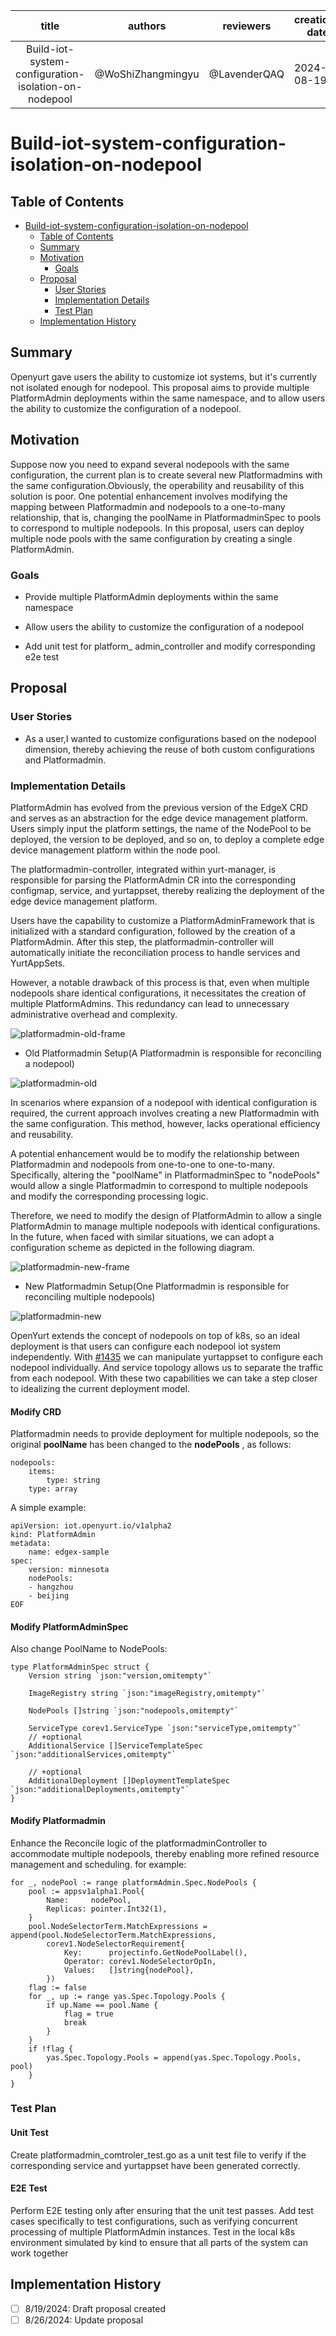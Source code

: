|           title           | authors                                | reviewers   | creation-date | last-updated | status |
|:-------------------------:|----------------------------------------|-------------|---------------|--------------|--------|
| Build-iot-system-configuration-isolation-on-nodepool | @WoShiZhangmingyu | @LavenderQAQ | 2024-08-19    |  2024-08-26  |        |

# Build-iot-system-configuration-isolation-on-nodepool
## Table of Contents

- [Build-iot-system-configuration-isolation-on-nodepool](#build-iot-system-configuration-isolation-on-nodepool)
  - [Table of Contents](#table-of-contents)
  - [Summary](#summary)
  - [Motivation](#motivation)
    - [Goals](#goals)
  - [Proposal](#proposal)
    - [User Stories](#user-stories)
    - [Implementation Details](#implementation-details)
    - [Test Plan](#test-plan)
  - [Implementation History](#implementation-history)


## Summary

Openyurt gave users the ability to customize iot systems, but it's currently not isolated enough for nodepool.
This proposal aims to provide multiple PlatformAdmin deployments within the same namespace, and to allow users the ability to customize the configuration of a nodepool.

## Motivation

Suppose now you need to expand several nodepools with the same configuration, the current plan is to create several new Platformadmins with the same configuration.Obviously, the operability and reusability of this solution is poor.
One potential enhancement involves modifying the mapping between Platformadmin and nodepools to a one-to-many relationship, that is, changing the poolName in PlatformadminSpec to pools to correspond to multiple nodepools.
In this proposal, users can deploy multiple node pools with the same configuration by creating a single PlatformAdmin.


### Goals

- Provide multiple PlatformAdmin deployments within the same namespace

- Allow users the ability to customize the configuration of a nodepool

- Add unit test for platform_ admin_controller and modify corresponding e2e test


## Proposal

### User Stories

- As a user,I wanted to customize configurations based on the nodepool dimension, thereby achieving the reuse of both custom configurations and Platformadmin.

### Implementation Details

PlatformAdmin has evolved from the previous version of the EdgeX CRD and serves as an abstraction for the edge device management platform. Users simply input the platform settings, the name of the NodePool to be deployed, the version to be deployed, and so on, to deploy a complete edge device management platform within the node pool. 

The platformadmin-controller, integrated within yurt-manager, is responsible for parsing the PlatformAdmin CR into the corresponding configmap, service, and yurtappset, thereby realizing the deployment of the edge device management platform. 

Users have the capability to customize a PlatformAdminFramework that is initialized with a standard configuration, followed by the creation of a PlatformAdmin. After this step, the platformadmin-controller will automatically initiate the reconciliation process to handle services and YurtAppSets.

However, a notable drawback of this process is that, even when multiple nodepools share identical configurations, it necessitates the creation of multiple PlatformAdmins.  This redundancy can lead to unnecessary administrative overhead and complexity.

![platformadmin-old-frame](../img/20240819-build-iot-system-configuration-isolation-on-nodepool/platformadmin-old-frame.png)

- Old Platformadmin Setup(A Platformadmin is responsible for reconciling a nodepool)
 
![platformadmin-old](../img/20240819-build-iot-system-configuration-isolation-on-nodepool/platformadmin-old.png)

In scenarios where expansion of a nodepool with identical configuration is required, the current approach involves creating a new Platformadmin with the same configuration. This method, however, lacks operational efficiency and reusability.

A potential enhancement would be to modify the relationship between Platformadmin and nodepools from one-to-one to one-to-many.  Specifically, altering the "poolName" in PlatformadminSpec to "nodePools" would allow a single Platformadmin to correspond to multiple nodepools and modify the corresponding processing logic.

Therefore, we need to modify the design of PlatformAdmin to allow a single PlatformAdmin to manage multiple nodepools with identical configurations. In the future, when faced with similar situations, we can adopt a configuration scheme as depicted in the following diagram.

![platformadmin-new-frame](../img/20240819-build-iot-system-configuration-isolation-on-nodepool/platformadmin-new-frame.png)

- New Platformadmin Setup(One Platformadmin is responsible for reconciling multiple nodepools)

![platformadmin-new](../img/20240819-build-iot-system-configuration-isolation-on-nodepool/platformadmin-new.png)

OpenYurt extends the concept of nodepools on top of k8s, so an ideal deployment is that users can configure each nodepool iot system independently. With [#1435](https://github.com/openyurtio/openyurt/issues/1435) we can manipulate yurtappset to configure each nodepool individually. And service topology allows us to separate the traffic from each nodepool. With these two capabilities we can take a step closer to idealizing the current deployment model.

#### Modify CRD
Platformadmin needs to provide deployment for multiple nodepools, so the original **poolName** has been changed to the **nodePools** , as follows:
~~~ 
nodepools:
    items:
        type: string
    type: array
~~~
A simple example:
~~~
apiVersion: iot.openyurt.io/v1alpha2
kind: PlatformAdmin
metadata: 
    name: edgex-sample
spec:
    version: minnesota 
    nodePools: 
    - hangzhou
    - beijing
EOF
~~~
#### Modify PlatformAdminSpec
Also change PoolName to NodePools:
~~~
type PlatformAdminSpec struct {
	Version string `json:"version,omitempty"`

	ImageRegistry string `json:"imageRegistry,omitempty"`

	NodePools []string `json:"nodepools,omitempty"`

	ServiceType corev1.ServiceType `json:"serviceType,omitempty"`
	// +optional
	AdditionalService []ServiceTemplateSpec `json:"additionalServices,omitempty"`

	// +optional
	AdditionalDeployment []DeploymentTemplateSpec `json:"additionalDeployments,omitempty"`
}
~~~
#### Modify Platformadmin

Enhance the Reconcile logic of the platformadminController to accommodate multiple nodepools, thereby enabling more refined resource management and scheduling.
for example:
~~~
for _, nodePool := range platformAdmin.Spec.NodePools {
    pool := appsv1alpha1.Pool{
        Name:     nodePool,
        Replicas: pointer.Int32(1),
    }
    pool.NodeSelectorTerm.MatchExpressions = append(pool.NodeSelectorTerm.MatchExpressions,
        corev1.NodeSelectorRequirement{
            Key:      projectinfo.GetNodePoolLabel(),
            Operator: corev1.NodeSelectorOpIn,
            Values:   []string{nodePool},
        })
    flag := false
    for _, up := range yas.Spec.Topology.Pools {
        if up.Name == pool.Name {
            flag = true
            break
        }
    }
    if !flag {
        yas.Spec.Topology.Pools = append(yas.Spec.Topology.Pools, pool)
    }
}
~~~
### Test Plan

#### Unit Test
Create platformadmin_comtroler_test.go as a unit test file to verify if the corresponding service and yurtappset have been generated correctly.

#### E2E Test

Perform E2E testing only after ensuring that the unit test passes. Add test cases specifically to test configurations, such as verifying concurrent processing of multiple PlatformAdmin instances. Test in the local k8s environment simulated by kind to ensure that all parts of the system can work together

## Implementation History

- [ ] 8/19/2024: Draft proposal created
- [ ] 8/26/2024: Update proposal
